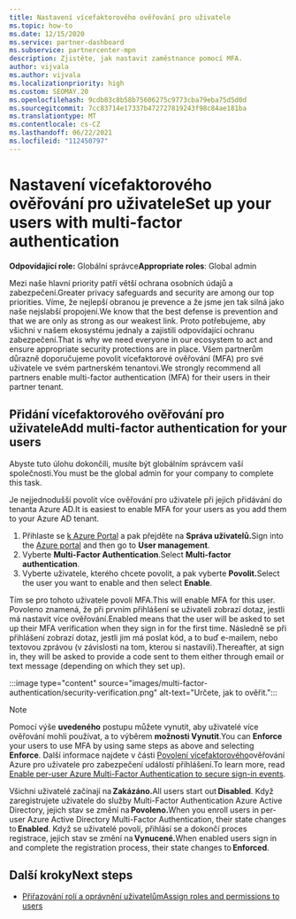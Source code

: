 ```yaml
---
title: Nastavení vícefaktorového ověřování pro uživatele
ms.topic: how-to
ms.date: 12/15/2020
ms.service: partner-dashboard
ms.subservice: partnercenter-mpn
description: Zjistěte, jak nastavit zaměstnance pomocí MFA.
author: vijvala
ms.author: vijvala
ms.localizationpriority: high
ms.custom: SEOMAY.20
ms.openlocfilehash: 9cdb83c8b58b75606275c9773cba79eba75d5d0d
ms.sourcegitcommit: 7cc83714e17337b472727819243f98c84ae181ba
ms.translationtype: MT
ms.contentlocale: cs-CZ
ms.lasthandoff: 06/22/2021
ms.locfileid: "112450797"
---
```

# <a name="set-up-your-users-with-multi-factor-authentication"></a><span data-ttu-id="7f947-103">Nastavení vícefaktorového ověřování pro uživatele</span><span class="sxs-lookup"><span data-stu-id="7f947-103">Set up your users with multi-factor authentication</span></span>

<span data-ttu-id="7f947-104">**Odpovídající role:** Globální správce</span><span class="sxs-lookup"><span data-stu-id="7f947-104">**Appropriate roles**: Global admin</span></span>

<span data-ttu-id="7f947-105">Mezi naše hlavní priority patří větší ochrana osobních údajů a zabezpečení.</span><span class="sxs-lookup"><span data-stu-id="7f947-105">Greater privacy safeguards and security are among our top priorities.</span></span> <span data-ttu-id="7f947-106">Víme, že nejlepší obranou je prevence a že jsme jen tak silná jako naše nejslabší propojení.</span><span class="sxs-lookup"><span data-stu-id="7f947-106">We know that the best defense is prevention and that we are only as strong as our weakest link.</span></span> <span data-ttu-id="7f947-107">Proto potřebujeme, aby všichni v našem ekosystému jednaly a zajistili odpovídající ochranu zabezpečení.</span><span class="sxs-lookup"><span data-stu-id="7f947-107">That is why we need everyone in our ecosystem to act and ensure appropriate security protections are in place.</span></span> <span data-ttu-id="7f947-108">Všem partnerům důrazně doporučujeme povolit vícefaktorové ověřování (MFA) pro své uživatele ve svém partnerském tenantovi.</span><span class="sxs-lookup"><span data-stu-id="7f947-108">We strongly recommend all partners enable multi-factor authentication (MFA) for their users in their partner tenant.</span></span> 

## <a name="add-multi-factor-authentication-for-your-users"></a><span data-ttu-id="7f947-109">Přidání vícefaktorového ověřování pro uživatele</span><span class="sxs-lookup"><span data-stu-id="7f947-109">Add multi-factor authentication for your users</span></span>

<span data-ttu-id="7f947-110">Abyste tuto úlohu dokončili, musíte být globálním správcem vaší společnosti.</span><span class="sxs-lookup"><span data-stu-id="7f947-110">You must be the global admin for your company to complete this task.</span></span>

<span data-ttu-id="7f947-111">Je nejjednodušší povolit více ověřování pro uživatele při jejich přidávání do tenanta Azure AD.</span><span class="sxs-lookup"><span data-stu-id="7f947-111">It is easiest to enable MFA for your users as you add them to your Azure AD tenant.</span></span>

1. <span data-ttu-id="7f947-112">Přihlaste se [k Azure Portal](https://portal.azure.com) a pak přejděte na **Správa uživatelů.**</span><span class="sxs-lookup"><span data-stu-id="7f947-112">Sign into the [Azure portal](https://portal.azure.com) and then go to **User management**.</span></span>
1. <span data-ttu-id="7f947-113">Vyberte **Multi-Factor Authentication**.</span><span class="sxs-lookup"><span data-stu-id="7f947-113">Select **Multi-factor authentication**.</span></span>
1. <span data-ttu-id="7f947-114">Vyberte uživatele, kterého chcete povolit, a pak vyberte **Povolit.**</span><span class="sxs-lookup"><span data-stu-id="7f947-114">Select the user you want to enable and then select **Enable**.</span></span>

<span data-ttu-id="7f947-115">Tím se pro tohoto uživatele povolí MFA.</span><span class="sxs-lookup"><span data-stu-id="7f947-115">This will enable MFA for this user.</span></span> <span data-ttu-id="7f947-116">Povoleno znamená, že při prvním přihlášení se uživateli zobrazí dotaz, jestli má nastavit více ověřování.</span><span class="sxs-lookup"><span data-stu-id="7f947-116">Enabled means that the user will be asked to set up their MFA verification when they sign in for the first time.</span></span> <span data-ttu-id="7f947-117">Následně se při přihlášení zobrazí dotaz, jestli jim má poslat kód, a to buď e-mailem, nebo textovou zprávou (v závislosti na tom, kterou si nastavili).</span><span class="sxs-lookup"><span data-stu-id="7f947-117">Thereafter, at sign in, they will be asked to provide a code sent to them either through email or text message (depending on which they set up).</span></span>  

:::image type="content" source="images/multi-factor-authentication/security-verification.png" alt-text="Určete, jak to ověřit.":::

>[!NOTE]
><span data-ttu-id="7f947-119">Pomocí výše **uvedeného** postupu můžete vynutit, aby uživatelé více ověřování mohli používat, a to výběrem **možnosti Vynutit**.</span><span class="sxs-lookup"><span data-stu-id="7f947-119">You can **Enforce** your users to use MFA by using same steps as above and selecting **Enforce**.</span></span> <span data-ttu-id="7f947-120">Další informace najdete v části [Povolení vícefaktorového](/azure/active-directory/authentication/howto-mfa-userstates)ověřování Azure pro uživatele pro zabezpečení událostí přihlášení.</span><span class="sxs-lookup"><span data-stu-id="7f947-120">To learn more, read [Enable per-user Azure Multi-Factor Authentication to secure sign-in events](/azure/active-directory/authentication/howto-mfa-userstates).</span></span> 

<span data-ttu-id="7f947-121">Všichni uživatelé začínají na **Zakázáno.**</span><span class="sxs-lookup"><span data-stu-id="7f947-121">All users start out **Disabled**.</span></span> <span data-ttu-id="7f947-122">Když zaregistrujete uživatele do služby Multi-Factor Authentication Azure Active Directory, jejich stav se změní na **Povoleno.**</span><span class="sxs-lookup"><span data-stu-id="7f947-122">When you enroll users in per-user Azure Active Directory Multi-Factor Authentication, their state changes to **Enabled**.</span></span> <span data-ttu-id="7f947-123">Když se uživatelé povolí, přihlásí se a dokončí proces registrace, jejich stav se změní na **Vynucené.**</span><span class="sxs-lookup"><span data-stu-id="7f947-123">When enabled users sign in and complete the registration process, their state changes to **Enforced**.</span></span> 

## <a name="next-steps"></a><span data-ttu-id="7f947-124">Další kroky</span><span class="sxs-lookup"><span data-stu-id="7f947-124">Next steps</span></span>

- [<span data-ttu-id="7f947-125">Přiřazování rolí a oprávnění uživatelům</span><span class="sxs-lookup"><span data-stu-id="7f947-125">Assign roles and permissions to users</span></span>](permissions-overview.md)